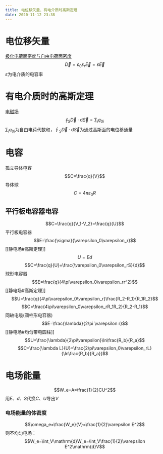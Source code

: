 ```yaml
---
title: 电位移矢量、有电介质时高斯定理
date: 2020-11-12 23:38
---
```

# 电位移矢量
[极化电荷面密度与自由电荷面密度](静电场中的导体和电介质.md)
$$\vec{D}=\varepsilon_0\varepsilon_r\vec{E}=\varepsilon\vec{E}$$
$\varepsilon$为电介质的电容率
# 有电介质时的高斯定理
[电磁场](%E9%9D%99%E7%94%B5%E5%9C%BA)
$$\oint_S\vec{D}\cdot\mathrm{d}\vec{S}=\sum_iq_{0i}$$
$\sum_iq_{0i}$为自由电荷代数和，$\oint_S\vec{D}\cdot\mathrm{d}\vec{S}$为通过高斯面的电位移通量
# 电容
孤立导体电容
$$C=\frac{q}{V}$$
导体球
$$C=4\pi\varepsilon_0R$$
## 平行板电容器电容
$$C=\frac{q}{V_1-V_2}=\frac{q}{U}$$
平行板电容器
$$E=\frac{\sigma}{\varepsilon_0\varepsilon_r}$$
[[静电场#高斯定理]]
$$U=Ed$$
$$C=\frac{q}{U}=\frac{\varepsilon_0\varepsilon_rS}{d}$$
球形电容器
$$E=\frac{q}{4\pi\varepsilon_0\varepsilon_rr^2}$$
[[静电场#高斯定理]]
$$U=\frac{q}{4\pi\varepsilon_0\varepsilon_r}\frac{R_2-R_1}{R_1R_2}$$
$$C=\frac{4\pi\varepsilon_0\varepsilon_rR_1R_2}{R_2-R_1}$$
同轴电缆(圆柱形电容器)
$$E=\frac{\lambda}{2\pi \varepsilon r}$$
[[静电场#均匀带电圆柱]]
$$U=\frac{\lambda}{2\pi\varepsilon}\ln\frac{R_b}{R_a}$$
$$C=\frac{\lambda L}{U}=\frac{2\pi\varepsilon_0\varepsilon_rL}{\ln\frac{R_b}{R_a}}$$
# 电场能量
$$W_e=A=\frac{1}{2}CU^2$$
用$E、d、S$代换$C、U$导出$V$
### 电场能量的体密度
$$\omega_e=\frac{W_e}{V}=\frac{1}{2}\varepsilon E^2$$
则不均匀电场：
$$W_e=\int_V\mathrm{d}W_e=\int_V\frac{1}{2}\varepsilon E^2\mathrm{d}V$$
